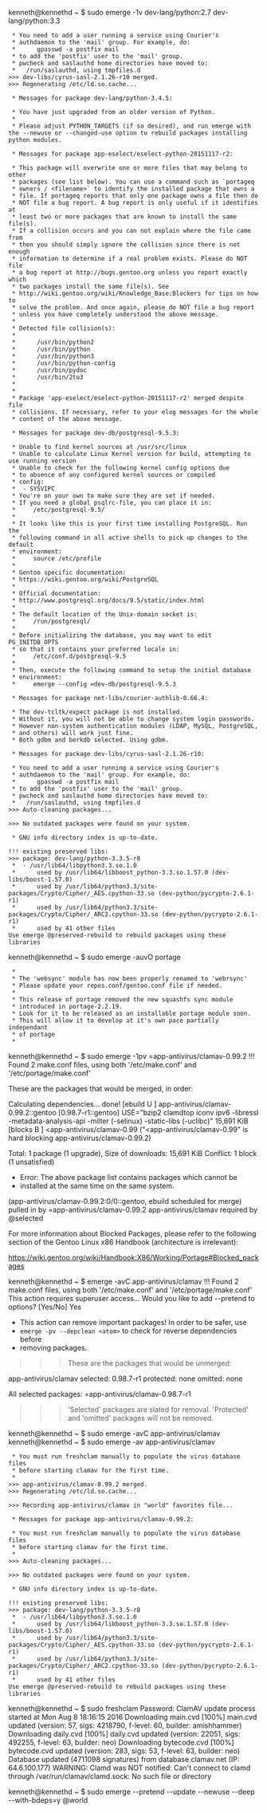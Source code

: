 kenneth@kennethd ~ $ sudo emerge -1v dev-lang/python:2.7 dev-lang/python:3.3


	 * You need to add a user running a service using Courier's
	 * authdaemon to the 'mail' group. For example, do:
	 *      gpasswd -a postfix mail
	 * to add the 'postfix' user to the 'mail' group.
	 * pwcheck and saslauthd home directories have moved to:
	 *   /run/saslauthd, using tmpfiles.d
	>>> dev-libs/cyrus-sasl-2.1.26-r10 merged.
	>>> Regenerating /etc/ld.so.cache...

	 * Messages for package dev-lang/python-3.4.5:

	 * You have just upgraded from an older version of Python.
	 * 
	 * Please adjust PYTHON_TARGETS (if so desired), and run emerge with the --newuse or --changed-use option to rebuild packages installing python modules.

	 * Messages for package app-eselect/eselect-python-20151117-r2:

	 * This package will overwrite one or more files that may belong to other
	 * packages (see list below). You can use a command such as `portageq
	 * owners / <filename>` to identify the installed package that owns a
	 * file. If portageq reports that only one package owns a file then do
	 * NOT file a bug report. A bug report is only useful if it identifies at
	 * least two or more packages that are known to install the same file(s).
	 * If a collision occurs and you can not explain where the file came from
	 * then you should simply ignore the collision since there is not enough
	 * information to determine if a real problem exists. Please do NOT file
	 * a bug report at http://bugs.gentoo.org unless you report exactly which
	 * two packages install the same file(s). See
	 * http://wiki.gentoo.org/wiki/Knowledge_Base:Blockers for tips on how to
	 * solve the problem. And once again, please do NOT file a bug report
	 * unless you have completely understood the above message.
	 * 
	 * Detected file collision(s):
	 * 
	 *      /usr/bin/python2
	 *      /usr/bin/python
	 *      /usr/bin/python3
	 *      /usr/bin/python-config
	 *      /usr/bin/pydoc
	 *      /usr/bin/2to3
	 * 
	 * 
	 * Package 'app-eselect/eselect-python-20151117-r2' merged despite file
	 * collisions. If necessary, refer to your elog messages for the whole
	 * content of the above message.

	 * Messages for package dev-db/postgresql-9.5.3:

	 * Unable to find kernel sources at /usr/src/linux
	 * Unable to calculate Linux Kernel version for build, attempting to use running version
	 * Unable to check for the following kernel config options due
	 * to absence of any configured kernel sources or compiled
	 * config:
	 *  - SYSVIPC
	 * You're on your own to make sure they are set if needed.
	 * If you need a global psqlrc-file, you can place it in:
	 *     /etc/postgresql-9.5/
	 * 
	 * It looks like this is your first time installing PostgreSQL. Run the
	 * following command in all active shells to pick up changes to the default
	 * environment:
	 *     source /etc/profile
	 * 
	 * Gentoo specific documentation:
	 * https://wiki.gentoo.org/wiki/PostgreSQL
	 * 
	 * Official documentation:
	 * http://www.postgresql.org/docs/9.5/static/index.html
	 * 
	 * The default location of the Unix-domain socket is:
	 *     /run/postgresql/
	 * 
	 * Before initializing the database, you may want to edit PG_INITDB_OPTS
	 * so that it contains your preferred locale in:
	 *     /etc/conf.d/postgresql-9.5
	 * 
	 * Then, execute the following command to setup the initial database
	 * environment:
	 *     emerge --config =dev-db/postgresql-9.5.3

	 * Messages for package net-libs/courier-authlib-0.66.4:

	 * The dev-tcltk/expect package is not installed.
	 * Without it, you will not be able to change system login passwords.
	 * However non-system authentication modules (LDAP, MySQL, PostgreSQL,
	 * and others) will work just fine.
	 * Both gdbm and berkdb selected. Using gdbm.

	 * Messages for package dev-libs/cyrus-sasl-2.1.26-r10:

	 * You need to add a user running a service using Courier's
	 * authdaemon to the 'mail' group. For example, do:
	 *      gpasswd -a postfix mail
	 * to add the 'postfix' user to the 'mail' group.
	 * pwcheck and saslauthd home directories have moved to:
	 *   /run/saslauthd, using tmpfiles.d
	>>> Auto-cleaning packages...

	>>> No outdated packages were found on your system.

	 * GNU info directory index is up-to-date.

	!!! existing preserved libs:
	>>> package: dev-lang/python-3.3.5-r8
	 *  - /usr/lib64/libpython3.3.so.1.0
	 *      used by /usr/lib64/libboost_python-3.3.so.1.57.0 (dev-libs/boost-1.57.0)
	 *      used by /usr/lib64/python3.3/site-packages/Crypto/Cipher/_AES.cpython-33.so (dev-python/pycrypto-2.6.1-r1)
	 *      used by /usr/lib64/python3.3/site-packages/Crypto/Cipher/_ARC2.cpython-33.so (dev-python/pycrypto-2.6.1-r1)
	 *      used by 41 other files
	Use emerge @preserved-rebuild to rebuild packages using these libraries


kenneth@kennethd ~ $ sudo emerge -auvO portage

	 * 
	 * The 'websync' module has now been properly renamed to 'webrsync'
	 * Please update your repos.conf/gentoo.conf file if needed.
	 * 
	 * This release of portage removed the new squashfs sync module 
	 * introduced in portage-2.2.19.
	 * Look for it to be released as an installable portage module soon.
	 * This will allow it to develop at it's own pace partially independant
	 * of portage
	 * 




kenneth@kennethd ~ $ sudo emerge -1pv =app-antivirus/clamav-0.99.2 
!!! Found 2 make.conf files, using both '/etc/make.conf' and '/etc/portage/make.conf'

These are the packages that would be merged, in order:

Calculating dependencies... done!
[ebuild     U  ] app-antivirus/clamav-0.99.2::gentoo [0.98.7-r1::gentoo] USE="bzip2 clamdtop iconv ipv6 -libressl -metadata-analysis-api -milter (-selinux) -static-libs (-uclibc)" 15,691 KiB
[blocks B      ] <app-antivirus/clamav-0.99 ("<app-antivirus/clamav-0.99" is hard blocking app-antivirus/clamav-0.99.2)

Total: 1 package (1 upgrade), Size of downloads: 15,691 KiB
Conflict: 1 block (1 unsatisfied)

 * Error: The above package list contains packages which cannot be
 * installed at the same time on the same system.

  (app-antivirus/clamav-0.99.2:0/0::gentoo, ebuild scheduled for merge) pulled in by
    =app-antivirus/clamav-0.99.2
    app-antivirus/clamav required by @selected


For more information about Blocked Packages, please refer to the following
section of the Gentoo Linux x86 Handbook (architecture is irrelevant):

https://wiki.gentoo.org/wiki/Handbook:X86/Working/Portage#Blocked_packages



kenneth@kennethd ~ $ emerge -avC app-antivirus/clamav 
!!! Found 2 make.conf files, using both '/etc/make.conf' and '/etc/portage/make.conf'
This action requires superuser access...
Would you like to add --pretend to options? [Yes/No] Yes
 * This action can remove important packages! In order to be safer, use
 * `emerge -pv --depclean <atom>` to check for reverse dependencies before
 * removing packages.

>>> These are the packages that would be unmerged:

 app-antivirus/clamav
    selected: 0.98.7-r1 
   protected: none 
     omitted: none 

All selected packages: =app-antivirus/clamav-0.98.7-r1

>>> 'Selected' packages are slated for removal.
>>> 'Protected' and 'omitted' packages will not be removed.

kenneth@kennethd ~ $ sudo emerge -avC app-antivirus/clamav 
kenneth@kennethd ~ $ sudo emerge -av app-antivirus/clamav 

	 * You must run freshclam manually to populate the virus database files
	 * before starting clamav for the first time.
	 * 
	>>> app-antivirus/clamav-0.99.2 merged.
	>>> Regenerating /etc/ld.so.cache...

	>>> Recording app-antivirus/clamav in "world" favorites file...

	 * Messages for package app-antivirus/clamav-0.99.2:

	 * You must run freshclam manually to populate the virus database files
	 * before starting clamav for the first time.
	 * 
	>>> Auto-cleaning packages...

	>>> No outdated packages were found on your system.

	 * GNU info directory index is up-to-date.

	!!! existing preserved libs:
	>>> package: dev-lang/python-3.3.5-r8
	 *  - /usr/lib64/libpython3.3.so.1.0
	 *      used by /usr/lib64/libboost_python-3.3.so.1.57.0 (dev-libs/boost-1.57.0)
	 *      used by /usr/lib64/python3.3/site-packages/Crypto/Cipher/_AES.cpython-33.so (dev-python/pycrypto-2.6.1-r1)
	 *      used by /usr/lib64/python3.3/site-packages/Crypto/Cipher/_ARC2.cpython-33.so (dev-python/pycrypto-2.6.1-r1)
	 *      used by 41 other files
	Use emerge @preserved-rebuild to rebuild packages using these libraries

kenneth@kennethd ~ $ sudo freshclam 
	Password: 
	ClamAV update process started at Mon Aug  8 18:16:15 2016
	Downloading main.cvd [100%]
	main.cvd updated (version: 57, sigs: 4218790, f-level: 60, builder: amishhammer)
	Downloading daily.cvd [100%]
	daily.cvd updated (version: 22051, sigs: 492255, f-level: 63, builder: neo)
	Downloading bytecode.cvd [100%]
	bytecode.cvd updated (version: 283, sigs: 53, f-level: 63, builder: neo)
	Database updated (4711098 signatures) from database.clamav.net (IP: 64.6.100.177)
	WARNING: Clamd was NOT notified: Can't connect to clamd through /var/run/clamav/clamd.sock: No such file or directory



kenneth@kennethd ~ $ sudo emerge --pretend --update --newuse --deep --with-bdeps=y @world







